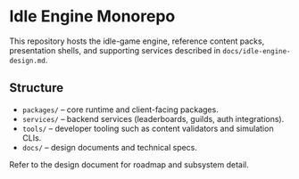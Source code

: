 # Idle Engine Monorepo

This repository hosts the idle-game engine, reference content packs, presentation shells, and supporting services described in `docs/idle-engine-design.md`.

## Structure
- `packages/` – core runtime and client-facing packages.
- `services/` – backend services (leaderboards, guilds, auth integrations).
- `tools/` – developer tooling such as content validators and simulation CLIs.
- `docs/` – design documents and technical specs.

Refer to the design document for roadmap and subsystem detail.
